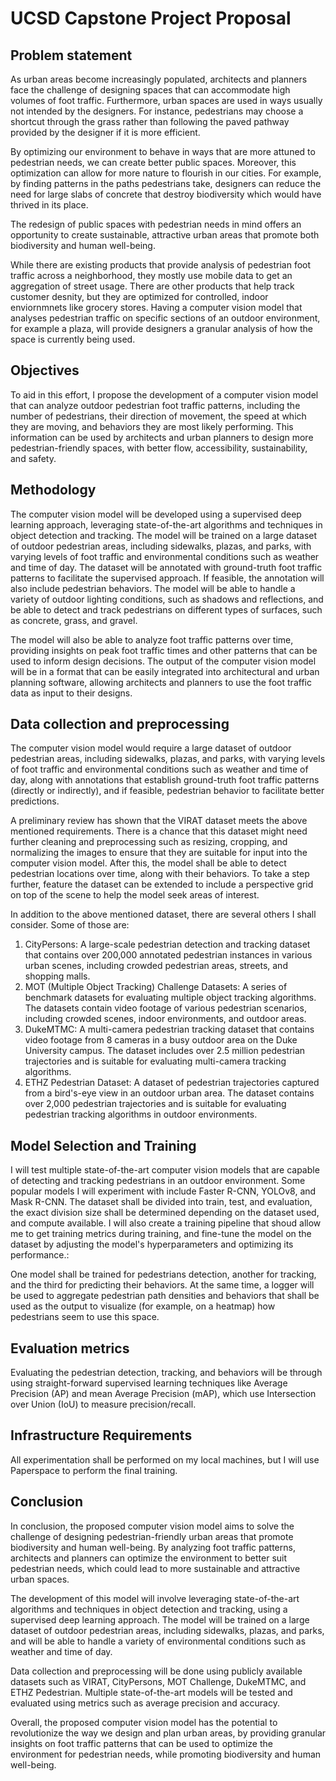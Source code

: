 # UCSD Capstone Project Proposal
## Problem statement
As urban areas become increasingly populated, architects and planners face the challenge of designing spaces that can accommodate high volumes of foot traffic. Furthermore, urban spaces are used in ways usually not intended by the designers. For instance, pedestrians may choose a shortcut through the grass rather than following the paved pathway provided by the designer if it is more efficient. 

By optimizing our environment to behave in ways that are more attuned to pedestrian needs, we can create better public spaces. Moreover, this optimization can allow for more nature to flourish in our cities. For example, by finding patterns in the paths pedestrians take, designers can reduce the need for large slabs of concrete that destroy biodiversity which would have thrived in its place.

The redesign of public spaces with pedestrian needs in mind offers an opportunity to create sustainable, attractive urban areas that promote both biodiversity and human well-being. 

While there are existing products that provide analysis of pedestrian foot traffic across a neighborhood, they mostly use mobile data to get an aggregation of street usage. There are other products that help track customer desnity, but they are optimized for controlled, indoor enviornmnets like grocery stores. Having a computer vision model that analyses pedestrian traffic on specific sections of an outdoor environment, for example a plaza, will provide designers a granular analysis of how the space is currently being used.


## Objectives
To aid in this effort, I propose the development of a computer vision model that can analyze outdoor pedestrian foot traffic patterns, including the number of pedestrians, their direction of movement, the speed at which they are moving, and behaviors they are most likely performing. This information can be used by architects and urban planners to design more pedestrian-friendly spaces, with better flow, accessibility, sustainability, and safety. 

## Methodology
The computer vision model will be developed using a supervised deep learning approach, leveraging state-of-the-art algorithms and techniques in object detection and tracking. The model will be trained on a large dataset of outdoor pedestrian areas, including sidewalks, plazas, and parks, with varying levels of foot traffic and environmental conditions such as weather and time of day. The dataset will be annotated with ground-truth foot traffic patterns to facilitate the supervised approach. If feasible, the annotation will also include pedestrian behaviors. The model will be able to handle a variety of outdoor lighting conditions, such as shadows and reflections, and be able to detect and track pedestrians on different types of surfaces, such as concrete, grass, and gravel. 

The model will also be able to analyze foot traffic patterns over time, providing insights on peak foot traffic times and other patterns that can be used to inform design decisions. The output of the computer vision model will be in a format that can be easily integrated into architectural and urban planning software, allowing architects and planners to use the foot traffic data as input to their designs.

## Data collection and preprocessing
The computer vision model would require a large dataset of outdoor pedestrian areas, including sidewalks, plazas, and parks, with varying levels of foot traffic and environmental conditions such as weather and time of day, along with annotations that establish ground-truth foot traffic patterns (directly or indirectly), and if feasible, pedestrian behavior to facilitate better predictions.

A preliminary review has shown that the VIRAT dataset meets the above mentioned requirements. There is a chance that this dataset might need further cleaning and preprocessing such as resizing, cropping, and normalizing the images to ensure that they are suitable for input into the computer vision model. After this, the model shall be able to detect pedestrian locations over time, along with their behaviors. To take a step further, feature the dataset can be extended to include a perspective grid on top of the scene to help the model seek areas of interest. 

In addition to the above mentioned dataset, there are several others I shall consider. Some of those are:
1. CityPersons: A large-scale pedestrian detection and tracking dataset that contains over 200,000 annotated pedestrian instances in various urban scenes, including crowded pedestrian areas, streets, and shopping malls.
2. MOT (Multiple Object Tracking) Challenge Datasets: A series of benchmark datasets for evaluating multiple object tracking algorithms. The datasets contain video footage of various pedestrian scenarios, including crowded scenes, indoor environments, and outdoor areas.
3. DukeMTMC: A multi-camera pedestrian tracking dataset that contains video footage from 8 cameras in a busy outdoor area on the Duke University campus. The dataset includes over 2.5 million pedestrian trajectories and is suitable for evaluating multi-camera tracking algorithms.
4. ETHZ Pedestrian Dataset: A dataset of pedestrian trajectories captured from a bird's-eye view in an outdoor urban area. The dataset contains over 2,000 pedestrian trajectories and is suitable for evaluating pedestrian tracking algorithms in outdoor environments.

## Model Selection and Training
I will test multiple state-of-the-art computer vision models that are capable of detecting and tracking pedestrians in an outdoor environment. Some popular models I will experiment with include Faster R-CNN, YOLOv8, and Mask R-CNN. The dataset shall be divided into train, test, and evaluation, the exact division size shall be determined depending on the dataset used, and compute available. I will also create a training pipeline that shoud allow me to get training metrics during training, and fine-tune the model on the dataset by adjusting the model's hyperparameters and optimizing its performance.:

One model shall be trained for pedestrians detection, another for tracking, and the third for predicting their behaviors. At the same time, a logger will be used to aggregate pedestrian path densities and behaviors that shall be used as the output to visualize (for example, on a heatmap) how pedestrians seem to use this space.  

## Evaluation metrics
Evaluating the pedestrian detection, tracking, and behaviors will be through using straight-forward supervised learning techniques like Average Precision (AP) and mean Average Precision (mAP), which use Intersection over Union (IoU) to measure precision/recall.   

## Infrastructure Requirements
All experimentation shall be performed on my local machines, but I will use Paperspace to perform the final training.

## Conclusion
In conclusion, the proposed computer vision model aims to solve the challenge of designing pedestrian-friendly urban areas that promote biodiversity and human well-being. By analyzing foot traffic patterns, architects and planners can optimize the environment to better suit pedestrian needs, which could lead to more sustainable and attractive urban spaces.

The development of this model will involve leveraging state-of-the-art algorithms and techniques in object detection and tracking, using a supervised deep learning approach. The model will be trained on a large dataset of outdoor pedestrian areas, including sidewalks, plazas, and parks, and will be able to handle a variety of environmental conditions such as weather and time of day.

Data collection and preprocessing will be done using publicly available datasets such as VIRAT, CityPersons, MOT Challenge, DukeMTMC, and ETHZ Pedestrian. Multiple state-of-the-art models will be tested and evaluated using metrics such as average precision and accuracy.

Overall, the proposed computer vision model has the potential to revolutionize the way we design and plan urban areas, by providing granular insights on foot traffic patterns that can be used to optimize the environment for pedestrian needs, while promoting biodiversity and human well-being.

